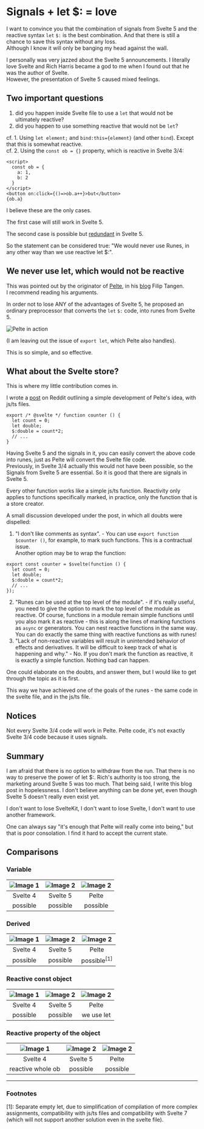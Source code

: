 # Signals + let $: = love

I want to convince you that the combination of signals from Svelte 5 and the reactive syntax `let` `$:` is the best combination. And that there is still a chance to save this syntax without any loss.  
Although I know it will only be banging my head against the wall.

I personally was very jazzed about the Svelte 5 announcements. I literally love Svelte and Rich Harris became a god to me when I found out that he was the author of Svelte.  
However, the presentation of Svelte 5 caused mixed feelings.

## Two important questions

1. did you happen inside Svelte file to use a `let` that would not be ultimately reactive?
2. did you happen to use something reactive that would not be `let`?

cf. 1. Using `let element;` and `bind:this={element}` (and other `bind`). Except that this is somewhat reactive.  
cf. 2. Using the `const ob = {}` property, which is reactive in Svelte 3/4:

```svelte
<script>
  const ob = {
    a: 1,
    b: 2
  }
</script>
<button on:click={()=>ob.a++}>but</button>
{ob.a}
```

I believe these are the only cases.

The first case will still work in Svelte 5.

The second case is possible but [redundant](#reactive-const-object) in Svelte 5.

So the statement can be considered true: "We would never use Runes, in any other way than we use reactive let $:".

## We never use let, which would not be reactive

This was pointed out by the originator of [Pelte](https://pelte.dev/), in his [blog](https://poxi.substack.com/p/my-thoughts-on-svelte-5-as-a-full?utm_source=profile&utm_medium=reader2) Filip Tangen.  
I recommend reading his arguments.

In order not to lose ANY of the advantages of Svelte 5, he proposed an ordinary preprocessor that converts the `let` `$:` code, into runes from Svelte 5.

![Pelte in action](pelte_in_action.png)

(I am leaving out the issue of `export let`, which Pelte also handles).

This is so simple, and so effective.

## What about the Svelte store?

This is where my little contribution comes in.

I wrote a [post](https://www.reddit.com/r/sveltejs/comments/16pvxkx/unification_using_runes_how_about_a_different_way/?utm_source=share&utm_medium=web2x&context=3) on Reddit outlining a simple development of Pelte's idea, with js/ts files.

```svelte
export /* @svelte */ function counter () {
  let count = 0;
  let double;
  $:double = count*2;
  // ...
}
```

Having Svelte 5 and the signals in it, you can easily convert the above code into runes, just as Pelte will convert the Svelte file code.  
Previously, in Svelte 3/4 actually this would not have been possible, so the Signals from Svelte 5 are essential. So it is good that there are signals in Svelte 5.

Every other function works like a simple js/ts function. Reactivity only applies to functions specifically marked, in practice, only the function that is a store creator.

A small discussion developed under the post, in which all doubts were dispelled:

1. "I don't like comments as syntax". - You can use `export function $counter ()`, for example, to mark such functions. This is a contractual issue.  
  Another option may be to wrap the function:
  
  ```svelte
  export const counter = $svelte(function () {
    let count = 0;
    let double;
    $:double = count*2;
    // ...
  });
  ```
  
2. "Runes can be used at the top level of the module". - if it's really useful, you need to give the option to mark the top level of the module as reactive. Of course, functions in a module remain simple functions until you also mark it as reactive - this is along the lines of marking functions as `async` or generators. You can nest reactive functions in the same way. You can do exactly the same thing with reactive functions as with runes!
3. "Lack of non-reactive variables will result in unintended behavior of effects and derivatives. It will be difficult to keep track of what is happening and why." - No. If you don't mark the function as reactive, it is exactly a simple function. Nothing bad can happen.

One could elaborate on the doubts, and answer them, but I would like to get through the topic as it is first.

This way we have achieved one of the goals of the runes - the same code in the svelte file, and in the js/ts file.

## Notices

Not every Svelte 3/4 code will work in Pelte. Pelte code, it's not exactly Svelte 3/4 code because it uses signals.

## Summary

I am afraid that there is no option to withdraw from the run. That there is no way to preserve the power of let $:. Rich's authority is too strong, the marketing around Svelte 5 was too much.
That being said, I write this blog post in hopelessness. I don't believe anything can be done yet, even though Svelte 5 doesn't really even exist yet.

I don't want to lose SvelteKit, I don't want to lose Svelte, I don't want to use another framework.

One can always say "it's enough that Pelte will really come into being," but that is poor consolation. I find it hard to accept the current state.

## Comparisons

### Variable

| ![Image 1](variable_svelte4.png) | ![Image 2](variable_svelte5.png) | ![Image 2](variable_pelte.png) |
|:---------------------------:|:---------------------------:|:---------------------------:|
| Svelte 4 | Svelte 5 | Pelte |
| possible | possible | possible |


### Derived

| ![Image 1](derived_svelte4.png) | ![Image 2](derived_svelte5.png) | ![Image 2](derived_pelte.png) |
|:---------------------------:|:---------------------------:|:---------------------------:|
| Svelte 4 | Svelte 5 | Pelte |
| possible | possible | possible<sup>[1]</sup> |

### Reactive const object

| ![Image 1](const_ob_svelte4.png) | ![Image 2](const_ob_svelte5.png) | ![Image 2](const_ob_pelte.png) |
|:---------------------------:|:---------------------------:|:---------------------------:|
| Svelte 4 | Svelte 5 | Pelte |
| possible | possible | we use let |

### Reactive property of the object

| ![Image 1](const_ob_svelte4.png) | ![Image 2](prop_svelte5.png) | ![Image 2](prop_pelte.png) |
|:---------------------------:|:---------------------------:|:---------------------------:|
| Svelte 4 | Svelte 5 | Pelte |
| reactive whole ob | possible | possible |

---

### Footnotes

[1]: Separate empty let, due to simplification of compilation of more complex assignments, compatibility with js/ts files and compatibility with Svelte 7 (which will not support another solution even in the svelte file).
